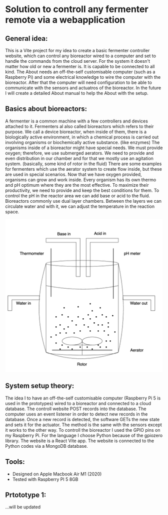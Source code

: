 # Solution to controll any fermenter remote via a webapplication

## General idea:

This is a Vite project for my idea to create a basic fermenter controller website, which can control any bioreactor wired to a computer and set to handle the commands from the cloud server.
For the system it doesn't matter how old or new a fermenter is. It is capable to be connected to all kind.
The About needs an off-the-self customisable computer (such as a Raspberry Pi) and some electrical knowledge to wire the computer with the bioreactor. After that the computer will need configuration to be able to communicate with the sensors and actuatros of the bioreactor.
In the future I will create a detailed About manual to help the About with the setup.

## Basics about bioreactors:

A fermenter is a common machine with a few controllers and devices attached to it. Fermenters al also called bioreactors which refers to their purpose. We call a device bioreactor, when inside of them, there is a biologically active environment, in which a chemical process is carried out involving organisms or biochemically active substance. (like enzymes)
The organisms inside of a bioreactor might have special needs. We must provide oxygen; therefore, we use submerged aerators. We need to provide and even distribution in our chamber and for that we mostly use an agitation system. (basically, some kind of rotor in the fluid) There are some examples for fermenters which use the aerator system to create flow inside, but these are used in special scenarios.
Now that we have oxygen provided, organisms can grow and work inside. Every organism has its own thermo and pH optimum where they are the most effective. To maximize their productivity, we need to provide and keep the best conditions for them. To control the pH in the reactor area we can add base or acid to the fluid. Bioreactors commonly use dual layer chambers. Between the layers we can circulate water and with it, we can adjust the temperature in the reaction space.

![Bioreactor](blueprints/basicBioreactor.png)

## System setup theory:

The idea I to have an off-the-self customisable computer (Raspberry Pi 5 is used in the prototypes) wired to a bioreactor and connected to a cloud database. The controll website POST records into the database. The computer uses an event listener in order to detect new records in the database. Once a new record is detected, the software GETs the new state and sets it for the actuator. The method is the same with the sensors except it works to the other way.
To controll the bioreactor I used the GPIO pins on my Raspberry Pi. For the language I choose Python because of the gpiozero library. The website is a React Vite app. The website is connected to the Python codes via a MongoDB database.

## Tools:

- Designed on Apple Macbook Air M1 (2020)
- Tested with Raspberry PI 5 8GB

## Prtototype 1:

...will be updated
